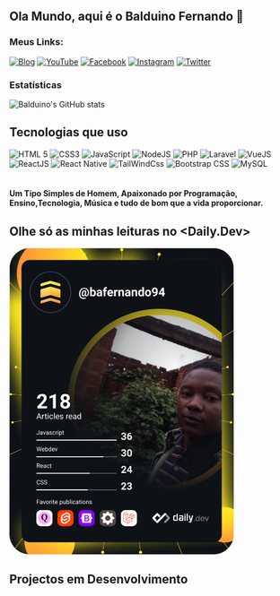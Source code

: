 ## Ola Mundo, aqui é o Balduino Fernando 👋
### Meus Links:

[![Blog](https://img.shields.io/website?label=Anciao&style=for-the-badge&url=https://www.anciao.ao/)](https://www.anciao.ao)
[![YouTube](https://img.shields.io/badge/YouTube-FF0000?style=for-the-badge&logo=youtube&logoColor=white)](https://www.youtube.com/channel/UC6kHAOv_v3lThw-FrSbuaow)
[![Facebook](https://img.shields.io/badge/Facebook-1877F2?style=for-the-badge&logo=facebook&logoColor=white)](http://www.fb.com/bafernando94)
[![Instagram](https://img.shields.io/badge/Instagram-E4405F?style=for-the-badge&logo=instagram&logoColor=white)](https://www.instagram.com/anciao_dev/)
[![Twitter](https://img.shields.io/badge/Twitter-1DA1F2?style=for-the-badge&logo=twitter&logoColor=white)](https://twitter.com/anciao_dev)

### Estatísticas
![Balduino's GitHub stats](https://github-readme-stats.vercel.app/api?username=balduinofernando&count_private=true&show_icons=true&theme=nord&hide_border=false)


## Tecnologias que uso
<div style="display:inline_block"> 
    <img src="https://img.shields.io/badge/HTML5-E34F26?style=for-the-badge&logo=html5&logoColor=white" title="HTML 5" alt="HTML 5" />
    <img src="https://img.shields.io/badge/CSS3-1572B6?style=for-the-badge&logo=css3&logoColor=white" alt="CSS3" title="CSS3" />
    <img src="https://img.shields.io/badge/JavaScript-F7DF1E?style=for-the-badge&logo=javascript&logoColor=black" alt="JavaScript" title="JavaScript" />
    <img src="https://img.shields.io/badge/Node.js-43853D?style=for-the-badge&logo=node.js&logoColor=white" alt="NodeJS" title="NodeJS" />
    <img src="https://img.shields.io/badge/PHP-777BB4?style=for-the-badge&logo=php&logoColor=white" alt="PHP" title="PHP" />
    <img src="https://img.shields.io/badge/Laravel-FF2D20?style=for-the-badge&logo=laravel&logoColor=white" alt="Laravel" title="Laravel" />
    <img src="https://img.shields.io/badge/Vue.js-35495E?style=for-the-badge&logo=vue.js&logoColor=4FC08D" alt="VueJS" title="VueJS" />
    <img src="https://img.shields.io/badge/React-20232A?style=for-the-badge&logo=react&logoColor=61DAFB" alt="ReactJS" title="ReactJS" />
    <img src="https://img.shields.io/badge/React_Native-20232A?style=for-the-badge&logo=react&logoColor=61DAFB" alt="React Native" title="React Native" />
    <img src="https://img.shields.io/badge/Tailwind_CSS-38B2AC?style=for-the-badge&logo=tailwind-css&logoColor=white" alt="TailWindCss" title="TailWindCss" />
    <img src="https://img.shields.io/badge/Bootstrap-563D7C?style=for-the-badge&logo=bootstrap&logoColor=white" alt="Bootstrap CSS" title="Bootstrap CSS" />
    <img src="https://img.shields.io/badge/MySQL-00000F?style=for-the-badge&logo=mysql&logoColor=white" alt="MySQL" title="MySQL" />
</div>
<br>

#### Um Tipo Simples de Homem, Apaixonado por Programação, Ensino,Tecnologia, Música e tudo de bom que a vida proporcionar.

## Olhe só as minhas leituras no <Daily.Dev>
<a href="https://app.daily.dev/bafernando94"><img src="https://github.com/balduinofernando/balduinofernando/blob/main/devcard.svg" width="400" alt="Balduino Fernando's Dev Card"/></a>


## Projectos em Desenvolvimento


